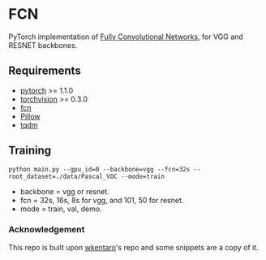 # FCN

PyTorch implementation of [Fully Convolutional Networks](https://github.com/shelhamer/fcn.berkeleyvision.org), for VGG and RESNET backbones.


## Requirements

- [pytorch](https://github.com/pytorch/pytorch) >= 1.1.0
- [torchvision](https://github.com/pytorch/vision) >= 0.3.0
- [fcn](https://github.com/wkentaro/fcn)
- [Pillow](https://github.com/python-pillow/Pillow)
- [tqdm](https://github.com/tqdm/tqdm)


## Training

`python main.py --gpu_id=0 --backbone=vgg --fcn=32s --root_dataset=./data/Pascal_VOC --mode=train`
- backbone = vgg or resnet.
- fcn = 32s, 16s, 8s for vgg, and 101, 50 for resnet.
- mode = train, val, demo.

### Acknowledgement
This repo is built upon [wkentaro](https://github.com/wkentaro/pytorch-fcn)'s repo and some snippets are a copy of it. 
